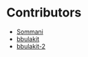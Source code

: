 # Contributors

- [Sommani](sommani@github.com)
- [bbulakit](b.bulakit@hotmail.com)
- [bbulakit-2](b.bulakit@hotmail.com)